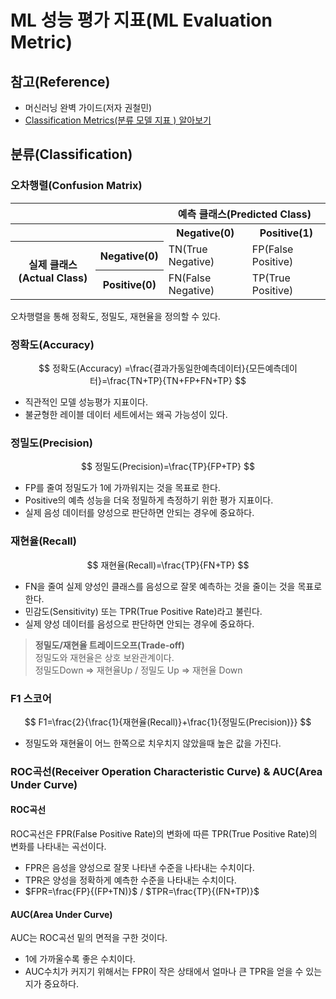 # ML 성능 평가 지표(ML Evaluation Metric)
## 참고(Reference)
- 머신러닝 완벽 가이드(저자 권철민)
- [Classification Metrics(분류 모델 지표 ) 알아보기](https://only-wanna.tistory.com/entry/Classification-Metrics%EB%B6%84%EB%A5%98-%EB%AA%A8%EB%8D%B8-%EC%A7%80%ED%91%9C-%EC%95%8C%EC%95%84%EB%B3%B4%EA%B8%B0-TPR-FPR%EA%B3%BC-ROC-Curve-%EC%82%AC%EC%9D%B4-%EA%B4%80%EA%B3%84-%EB%B0%8F-AUC)
## 분류(Classification)
### 오차행렬(Confusion Matrix)
<table>
    <tr>
        <td></td>
        <td></td>
        <th scope="col" colspan="2">예측 클래스(Predicted Class)</th>
    </tr>
    <tr>
        <th></th>
        <th></th>
        <th>Negative(0)</th>
        <th>Positive(1)</th>
    </tr>
    <tr>
        <th rowspan="2">실제 클래스(Actual Class)</th>
        <th>Negative(0)</th>
        <td>TN(True Negative)</td>
        <td>FP(False Positive)</td>
    </tr>
    <tr>
        <th>Positive(0)</th>
        <td>FN(False Negative)</td>
        <td>TP(True Positive)</td>
    </tr>
</table>

오차행렬을 통해 정확도, 정밀도, 재현율을 정의할 수 있다.
### 정확도(Accuracy)
$$
정확도(Accuracy)
=\frac{결과가동일한예측데이터}{모든예측데이터}=\frac{TN+TP}{TN+FP+FN+TP}
$$
- 직관적인 모델 성능평가 지표이다.
- 불균형한 레이블 데이터 세트에서는 왜곡 가능성이 있다.
### 정밀도(Precision)
$$
정밀도(Precision)=\frac{TP}{FP+TP}
$$
- FP를 줄여 정밀도가 1에 가까워지는 것을 목표로 한다.
- Positive의 예측 성능을 더욱 정밀하게 측정하기 위한 평가 지표이다.
- 실제 음성 데이터를 양성으로 판단하면 안되는 경우에 중요하다.
### 재현율(Recall)
$$
재현율(Recall)=\frac{TP}{FN+TP}
$$
- FN을 줄여 실제 양성인 클래스를 음성으로 잘못 예측하는 것을 줄이는 것을 목표로 한다.
- 민감도(Sensitivity) 또는 TPR(True Positive Rate)라고 불린다.
- 실제 양성 데이터를 음성으로 판단하면 안되는 경우에 중요하다.
> **정밀도/재현율 트레이드오프(Trade-off)**   
정밀도와 재현율은 상호 보완관계이다.  
정밀도Down => 재현율Up / 정밀도 Up => 재현율 Down
### F1 스코어
$$
F1=\frac{2}{\frac{1}{재현율(Recall)}+\frac{1}{정밀도(Precision)}}
$$
- 정밀도와 재현율이 어느 한쪽으로 치우치지 않았을때 높은 값을 가진다.
### ROC곡선(Receiver Operation Characteristic Curve) & AUC(Area Under Curve)
#### ROC곡선
ROC곡선은 FPR(False Positive Rate)의 변화에 따른 TPR(True Positive Rate)의 변화를 나타내는 곡선이다.  
- FPR은 음성을 양성으로 잘못 나타낸 수준을 나타내는 수치이다.
- TPR은 양성을 정확하게 예측한 수준을 나타내는 수치이다.  
- $FPR=\frac{FP}{(FP+TN)}$ / $TPR=\frac{TP}{(FN+TP)}$
#### AUC(Area Under Curve)
AUC는 ROC곡선 밑의 면적을 구한 것이다. 
- 1에 가까울수록 좋은 수치이다.
- AUC수치가 커지기 위해서는 FPR이 작은 상태에서 얼마나 큰 TPR을 얻을 수 있는지가 중요하다.
